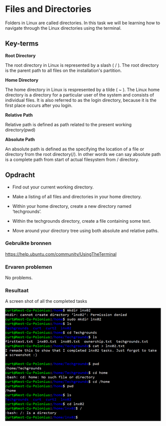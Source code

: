 # Files and Directories
Folders in Linux are called directories. In this task we will be learning how to navigate through the Linux directories using the terminal.

## Key-terms
**Root Directory**

The root directory in Linux is represented by a slash ( / ). The root directory is the parent path to all files on the installation's partition.

**Home Directory**

The home directory in Linux is respresented by a tilde ( ~ ). The Linux home directory is a directory for a particular user of the system and consists of individual files. It is also referred to as the login directory, because it is the first place occurs after you login.

**Relative Path**

Relative path is defined as path related to the present working directory(pwd)

**Absolute Path**

An absolute path is defined as the specifying the location of a file or directory from the root directory(/). In other words we can say absolute path is a complete path from start of actual filesystem from / directory.

## Opdracht

- Find out your current working directory.


- Make a listing of all files and directories in your home directory.


- Within your home directory, create a new directory named ‘techgrounds’.


- Within the techgrounds directory, create a file containing some text.


- Move around your directory tree using both absolute and relative paths.

### Gebruikte bronnen
https://help.ubuntu.com/community/UsingTheTerminal

### Ervaren problemen
No problems.

### Resultaat
A screen shot of all the completed tasks

![screenshot lnx02](../00_includes/LNX-02-Complete.PNG)
